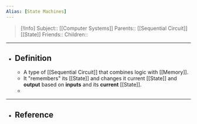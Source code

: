 ```yaml
---
Alias: [State Machines]
---
```

> [!Info]
> Subject:: [[Computer Systems]]
> Parents:: [[Sequential Circuit]] [[State]]
> Friends:: 
> Children:: 
---
- ## Definition
	- A type of [[Sequential Circuit]] that combines logic with [[Memory]].
	- It "remembers" its [[State]] and changes it current [[State]] and **output** based on **inputs** and its **current** [[State]].
	- 
---
- ## Reference